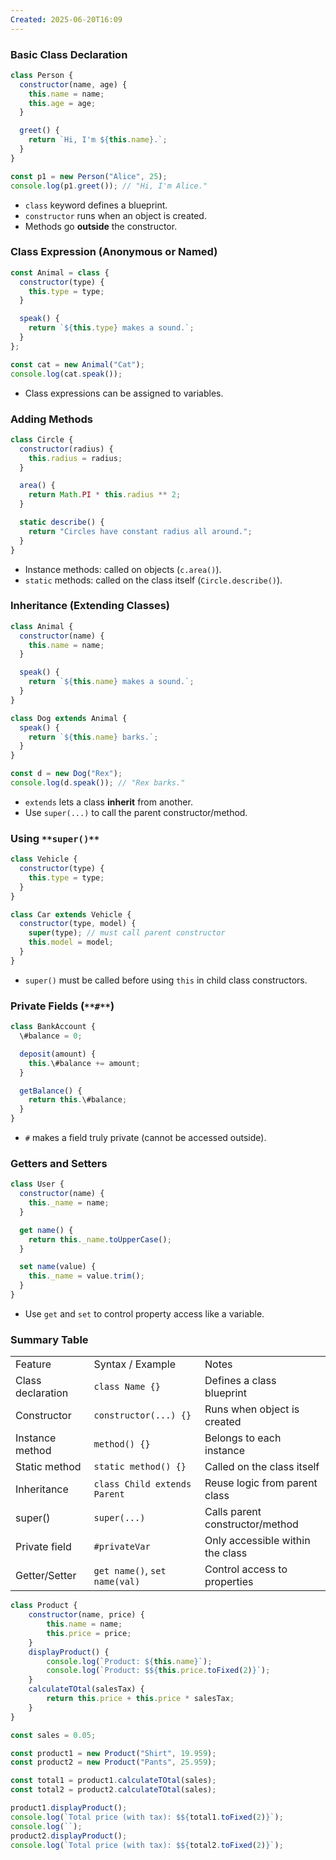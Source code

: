 ```yaml
---
Created: 2025-06-20T16:09
---
```

### **Basic Class Declaration**

```JavaScript
class Person {
  constructor(name, age) {
    this.name = name;
    this.age = age;
  }

  greet() {
    return `Hi, I'm ${this.name}.`;
  }
}

const p1 = new Person("Alice", 25);
console.log(p1.greet()); // "Hi, I'm Alice."
```

- `class` keyword defines a blueprint.
- `constructor` runs when an object is created.
- Methods go **outside** the constructor.

  

### **Class Expression (Anonymous or Named)**

```JavaScript
const Animal = class {
  constructor(type) {
    this.type = type;
  }

  speak() {
    return `${this.type} makes a sound.`;
  }
};

const cat = new Animal("Cat");
console.log(cat.speak());
```

- Class expressions can be assigned to variables.

  

### **Adding Methods**

```JavaScript
class Circle {
  constructor(radius) {
    this.radius = radius;
  }

  area() {
    return Math.PI * this.radius ** 2;
  }

  static describe() {
    return "Circles have constant radius all around.";
  }
}
```

- Instance methods: called on objects (`c.area()`).
- `static` methods: called on the class itself (`Circle.describe()`).

  

### **Inheritance (Extending Classes)**

```JavaScript
class Animal {
  constructor(name) {
    this.name = name;
  }

  speak() {
    return `${this.name} makes a sound.`;
  }
}

class Dog extends Animal {
  speak() {
    return `${this.name} barks.`;
  }
}

const d = new Dog("Rex");
console.log(d.speak()); // "Rex barks."
```

- `extends` lets a class **inherit** from another.
- Use `super(...)` to call the parent constructor/method.

  

### **Using** `**super()**`

```JavaScript
class Vehicle {
  constructor(type) {
    this.type = type;
  }
}

class Car extends Vehicle {
  constructor(type, model) {
    super(type); // must call parent constructor
    this.model = model;
  }
}
```

- `super()` must be called before using `this` in child class constructors.

  

### **Private Fields (**`**#**`**)**

```JavaScript
class BankAccount {
  \#balance = 0;

  deposit(amount) {
    this.\#balance += amount;
  }

  getBalance() {
    return this.\#balance;
  }
}
```

- `#` makes a field truly private (cannot be accessed outside).

  

### **Getters and Setters**

```JavaScript
class User {
  constructor(name) {
    this._name = name;
  }

  get name() {
    return this._name.toUpperCase();
  }

  set name(value) {
    this._name = value.trim();
  }
}
```

- Use `get` and `set` to control property access like a variable.

  

### Summary Table

|   |   |   |
|---|---|---|
|Feature|Syntax / Example|Notes|
|Class declaration|`class Name {}`|Defines a class blueprint|
|Constructor|`constructor(...) {}`|Runs when object is created|
|Instance method|`method() {}`|Belongs to each instance|
|Static method|`static method() {}`|Called on the class itself|
|Inheritance|`class Child extends Parent`|Reuse logic from parent class|
|super()|`super(...)`|Calls parent constructor/method|
|Private field|`#privateVar`|Only accessible within the class|
|Getter/Setter|`get name()`, `set name(val)`|Control access to properties|

  

```JavaScript
class Product {
    constructor(name, price) {
        this.name = name;
        this.price = price;
    }
    displayProduct() {
        console.log(`Product: ${this.name}`);
        console.log(`Product: $${this.price.toFixed(2)}`);
    }
    calculateTOtal(salesTax) {
        return this.price + this.price * salesTax;
    }
}

const sales = 0.05;

const product1 = new Product("Shirt", 19.959);
const product2 = new Product("Pants", 25.959);

const total1 = product1.calculateTOtal(sales);
const total2 = product2.calculateTOtal(sales);

product1.displayProduct();
console.log(`Total price (with tax): $${total1.toFixed(2)}`);
console.log(``);
product2.displayProduct();
console.log(`Total price (with tax): $${total2.toFixed(2)}`);
```